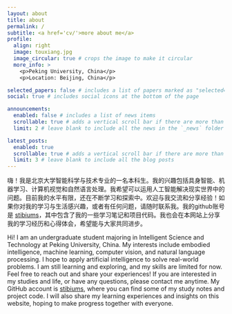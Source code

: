 ```yaml
---
layout: about
title: about
permalink: /
subtitle: <a href='cv/'>more about me</a>
profile:
  align: right
  image: touxiang.jpg
  image_circular: true # crops the image to make it circular
  more_info: >
    <p>Peking University, China</p>
    <p>Location: Beijing, China</p>

selected_papers: false # includes a list of papers marked as "selected={true}"
social: true # includes social icons at the bottom of the page

announcements:
  enabled: false # includes a list of news items
  scrollable: true # adds a vertical scroll bar if there are more than 3 news items
  limit: 2 # leave blank to include all the news in the `_news` folder

latest_posts:
  enabled: true
  scrollable: true # adds a vertical scroll bar if there are more than 3 new posts items
  limit: 3 # leave blank to include all the blog posts
---
```


嗨！我是北京大学智能科学与技术专业的一名本科生。我的兴趣包括具身智能、机器学习、计算机视觉和自然语言处理。我希望可以运用人工智能解决现实世界中的问题。目前我的水平有限，还在不断学习和探索中。欢迎与我交流和分享经验！如果你对我的学习与生活感兴趣，或者有任何问题，请随时联系我。我的github账号是 [stibiums](https://github.com/stibiums)，其中包含了我的一些学习笔记和项目代码。我也会在本网站上分享我的学习经历和心得体会，希望能与大家共同进步。

Hi! I am an undergraduate student majoring in Intelligent Science and Technology at Peking University, China. My interests include embodied intelligence, machine learning, computer vision, and natural language processing. I hope to apply artificial intelligence to solve real-world problems. I am still learning and exploring, and my skills are limited for now. Feel free to reach out and share your experiences! If you are interested in my studies and life, or have any questions, please contact me anytime. My GitHub account is [stibiums](https://github.com/stibiums), where you can find some of my study notes and project code. I will also share my learning experiences and insights on this website, hoping to make progress together with everyone.

<div style="max-width: 400px; margin: 0 auto;">
  <script type="text/javascript" id="mmvst_globe" src="//mapmyvisitors.com/globe.js?d=PQao8o65U0yUtg75ju2SvyM7jyTRQ_wzde-rC7fEYJo"></script>
</div>
